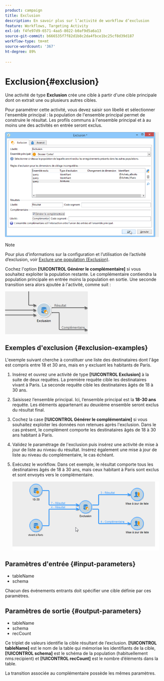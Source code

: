 ```yaml
---
product: campaign
title: Exclusion
description: En savoir plus sur l’activité de workflow d’exclusion
feature: Workflows, Targeting Activity
exl-id: f4fe97d9-6571-4aa5-8022-b0af9d5a6a13
source-git-commit: b666535f7f82d1b8c2da4fbce1bc25cf8d39d187
workflow-type: tm+mt
source-wordcount: '367'
ht-degree: 89%

---
```


# Exclusion{#exclusion}



Une activité de type **Exclusion** crée une cible à partir d&#39;une cible principale dont on extrait une ou plusieurs autres cibles.

Pour paramétrer cette activité, vous devez saisir son libellé et sélectionner l&#39;ensemble principal : la population de l&#39;ensemble principal permet de construire le résultat. Les profils communs à l&#39;ensemble principal et à au moins une des activités en entrée seront exclus.

![](assets/s_user_segmentation_exclu.png)

>[!NOTE]
>
>Pour plus d’informations sur la configuration et l’utilisation de l’activité d’exclusion, voir [Exclure une population (Exclusion)](targeting-data.md#excluding-a-population--exclusion-).

Cochez l&#39;option **[!UICONTROL Générer le complémentaire]** si vous souhaitez exploiter la population restante. Le complémentaire contiendra la population principale en entrée moins la population en sortie. Une seconde transition sera alors ajoutée à l&#39;activité, comme suit :

![](assets/s_user_segmentation_exclu_compl.png)

## Exemples d&#39;exclusion {#exclusion-examples}

L&#39;exemple suivant cherche à constituer une liste des destinataires dont l&#39;âge est compris entre 18 et 30 ans, mais en y excluant les habitants de Paris.

1. Insérez et ouvrez une activité de type **[!UICONTROL Exclusion]** à la suite de deux requêtes. La première requête cible les destinataires vivant à Paris. La seconde requête cible les destinataires âgés de 18 à 30 ans.
1. Saisissez l’ensemble principal. Ici, l’ensemble principal est la **18-30 ans** requête. Les éléments appartenant au deuxième ensemble seront exclus du résultat final.
1. Cochez la case **[!UICONTROL Générer le complémentaire]** si vous souhaitez exploiter les données non retenues après l&#39;exclusion. Dans le cas présent, le complément comporte les destinataires âgés de 18 à 30 ans habitant à Paris.
1. Validez le paramétrage de l&#39;exclusion puis insérez une activité de mise à jour de liste au niveau du résultat. Insérez également une mise à jour de liste au niveau du complémentaire, le cas échéant.
1. Exécutez le workflow. Dans cet exemple, le résultat comporte tous les destinataires âgés de 18 à 30 ans, mais ceux habitant à Paris sont exclus et sont envoyés vers le complémentaire.

   ![](assets/exclusion_example.png)

## Paramètres d&#39;entrée {#input-parameters}

* tableName
* schema

Chacun des événements entrants doit spécifier une cible définie par ces paramètres.

## Paramètres de sortie {#output-parameters}

* tableName
* schema
* recCount

Ce triplet de valeurs identifie la cible résultant de l’exclusion. **[!UICONTROL tableName]** est le nom de la table qui mémorise les identifiants de la cible, **[!UICONTROL schema]** est le schéma de la population (habituellement nms:recipient) et **[!UICONTROL recCount]** est le nombre d’éléments dans la table.

La transition associée au complémentaire possède les mêmes paramètres.
